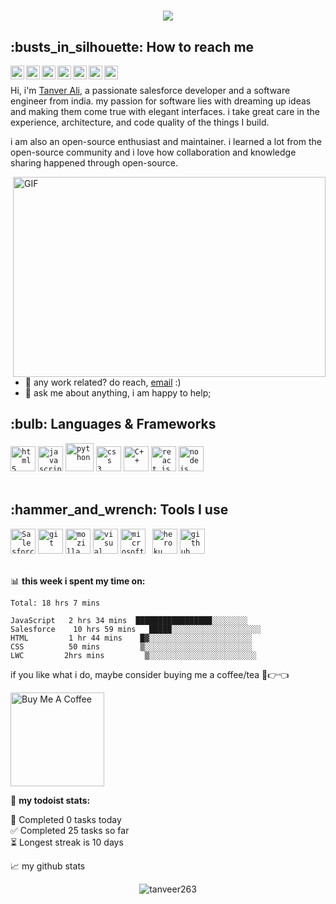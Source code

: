 <h1 align="center">
  <a href="https://git.io/typing-svg">
    <img src="https://readme-typing-svg.herokuapp.com/?lines=Hello,+There!+👋;This+is+Tanver+Ali....;Nice+to+meet+you!&center=true&size=30">
  </a>
</h1>
<h2>:busts_in_silhouette: How to reach me</h2>
<a href="https://www.instagram.com/tanvee.r_ali/">
  <img align="left" alt="Tanver's Instagram" width="22px" src="https://raw.githubusercontent.com/hussainweb/hussainweb/main/icons/instagram.png" />
</a>
<a href="https://www.facebook.com/profile.php?id=100027535043615">
  <img align="left" alt="Tanver's Facebook" width="22px" src="https://raw.githubusercontent.com/peterthehan/peterthehan/master/assets/facebook.svg" />
</a>
<a href="https://twitter.com/Tanveer11130045">
  <img align="left" alt="Tanver ALi | Twitter" width="22px" src="https://raw.githubusercontent.com/peterthehan/peterthehan/master/assets/twitter.svg" />
</a>
<a href="https://www.linkedin.com/in/tanver-ali-16a331180/">
  <img align="left" alt="Tanver's LinkedIN" width="22px" src="https://raw.githubusercontent.com/peterthehan/peterthehan/master/assets/linkedin.svg" />
</a>
<a href="https://www.quora.com/profile/Tanver-Ali-3/">
  <img align="left" alt="Tanver's Quora" width="22px" src="https://i.pinimg.com/736x/16/a0/24/16a024eb74b07765238f1d856ca692e4.jpg" />
</a>
<a href="https://medium.com/@nitmtanveercse019">
  <img align="left" alt="Tanver's Medium" width="22px" src="https://cdn-icons.flaticon.com/png/512/3670/premium/3670068.png?token=exp=1645348023~hmac=6c3d480aca32510e38529fbdd9b106a0" />
</a>
<a href="https://discord.gg/jHDAegHY">
  <img align="left" alt="Tanver's Discord" width="22px" src="https://raw.githubusercontent.com/peterthehan/peterthehan/master/assets/discord.svg" />
</a>

<br />

Hi, i'm [Tanver  Ali](http://tanveer263.github.io), a passionate salesforce developer and a software engineer from india. my passion for software lies with dreaming up ideas and making them come true with elegant interfaces. i take great care in the experience, architecture, and code quality of the things I build.

i am also an open-source enthusiast and maintainer. i learned a lot from the open-source community and i love how collaboration and knowledge sharing happened through open-source.


  <img align="right" alt="GIF" src="https://github.com/abhisheknaiidu/abhisheknaiidu/blob/master/code.gif?raw=true" width="500" height="320" />
  
- 💼 any work related? do reach, [email](mailto:tanver.ali@nttdata.com) :)
- 💬 ask me about anything, i am happy to help;

<h2>:bulb: Languages & Frameworks</h2>
<code><img title="HTML 5" alt="html5" width="40px" src="https://cdn.jsdelivr.net/gh/devicons/devicon/icons/html5/html5-original.svg" /></code>
<code><img title="JavaScript" alt="javascript" width="40px" src="https://cdn.jsdelivr.net/gh/devicons/devicon/icons/javascript/javascript-original.svg" /></code>
<code><img title="Python" alt="python" width="45px" src="https://cdn.jsdelivr.net/gh/devicons/devicon/icons/python/python-original.svg" /></code>
<code><img title="CSS 3" alt="css 3" width="40px" src="https://cdn.jsdelivr.net/gh/devicons/devicon/icons/css3/css3-original.svg" /></code>
<code><img title="C++" alt="C++" width="40px" src="https://brandslogos.com/wp-content/uploads/images/large/c-logo.png" /></code>
<code><img title="ReactJS" alt="react js" width="40px" src="https://cdn.jsdelivr.net/gh/devicons/devicon/icons/react/react-original.svg" /></code>
<code><img title="NodeJS" alt="node js" width="40px" src="https://cdn.jsdelivr.net/gh/devicons/devicon/icons/nodejs/nodejs-original.svg" /></code>
</br></br>

<h2>:hammer_and_wrench: Tools I use</h2>
<code><img title="Salesforce Apex Programming" alt="Salesforce Apex Programming" width="40px" src="https://studysection.com/blog/wp-content/uploads/2019/05/Salesforce-Apex-blog.png" /></code>
<code><img title="Git" alt="git" width="40px" src="https://cdn.jsdelivr.net/gh/devicons/devicon/icons/git/git-original.svg" /></code>
<code><img title="Mozilla Firefox" alt="mozilla firefox" width="40px" src="https://cdn.jsdelivr.net/gh/devicons/devicon/icons/firefox/firefox-original.svg" /></code>
<code><img title="VS Code" alt="visual studio code" width="40px" src="https://cdn.jsdelivr.net/gh/devicons/devicon/icons/vscode/vscode-original.svg" /></code>
<code><img title="MS Windows" alt="microsoft windows" width="40px" src="https://cdn.jsdelivr.net/gh/devicons/devicon/icons/windows8/windows8-original.svg" /></code>
<code> <img title="Heroku" alt="heroku" width="40px" src="https://cdn.jsdelivr.net/gh/devicons/devicon/icons/heroku/heroku-original-wordmark.svg" /></code>
<code><img title="GitHub" alt="github" width="40px" src="https://cdn.jsdelivr.net/gh/devicons/devicon/icons/github/github-original.svg" /></code>
</br></br>


📊 **this week i spent my time on:**
<!--START_SECTION:waka-->
```text
Total: 18 hrs 7 mins

JavaScript   2 hrs 34 mins  █████████████████░░░░░░░░   
Salesforce    10 hrs 59 mins   █████░░░░░░░░░░░░░░░░░░░░    
HTML         1 hr 44 mins    █▓░░░░░░░░░░░░░░░░░░░░░░░  
CSS          50 mins         ▒░░░░░░░░░░░░░░░░░░░░░░░░    
LWC         2hrs mins         ▒░░░░░░░░░░░░░░░░░░░░░░░░  
```
<!--END_SECTION:waka-->

if you like what i do, maybe consider buying me a coffee/tea 🥺👉👈

<a href="https://www.buymeacoffee.com/tanveerali" target="_blank"><img src="https://cdn.buymeacoffee.com/buttons/v2/default-red.png" alt="Buy Me A Coffee" width="150" ></a>

🚧 **my todoist stats:**
<!-- TODO-IST:START -->        
🌸  Completed 0 tasks today           
✅  Completed 25 tasks so far           
⏳  Longest streak is 10 days
<!-- TODO-IST:END -->


📈 my github stats

<p align="center"> <img src="https://github-readme-stats.vercel.app/api?username=tanveer263&show_icons=true&theme=gotham" alt="tanveer263" />




